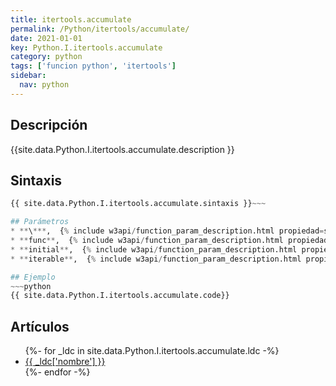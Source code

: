 ```yaml
---
title: itertools.accumulate
permalink: /Python/itertools/accumulate/
date: 2021-01-01
key: Python.I.itertools.accumulate
category: python
tags: ['funcion python', 'itertools']
sidebar: 
  nav: python
---
```


## Descripción
{{site.data.Python.I.itertools.accumulate.description }}

## Sintaxis
~~~python
{{ site.data.Python.I.itertools.accumulate.sintaxis }}~~~

## Parámetros
* **\***,  {% include w3api/function_param_description.html propiedad=site.data.Python.I.itertools.accumulate valor="*" %}
* **func**,  {% include w3api/function_param_description.html propiedad=site.data.Python.I.itertools.accumulate valor="func" %}
* **initial**,  {% include w3api/function_param_description.html propiedad=site.data.Python.I.itertools.accumulate valor="initial" %}
* **iterable**,  {% include w3api/function_param_description.html propiedad=site.data.Python.I.itertools.accumulate valor="iterable" %}

## Ejemplo
~~~python
{{ site.data.Python.I.itertools.accumulate.code}}
~~~

## Artículos
<ul>
{%- for _ldc in site.data.Python.I.itertools.accumulate.ldc -%}
   <li>
       <a href="{{_ldc['url'] }}">{{ _ldc['nombre'] }}</a>
   </li>
{%- endfor -%}
</ul>
